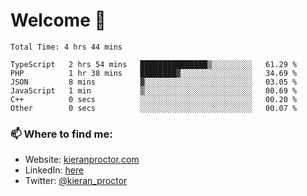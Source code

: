 # Welcome 🦘

<!--START_SECTION:waka-->

```text
Total Time: 4 hrs 44 mins

TypeScript   2 hrs 54 mins   ███████████████▒░░░░░░░░░   61.29 %
PHP          1 hr 38 mins    ████████▓░░░░░░░░░░░░░░░░   34.69 %
JSON         8 mins          ▓░░░░░░░░░░░░░░░░░░░░░░░░   03.05 %
JavaScript   1 min           ▒░░░░░░░░░░░░░░░░░░░░░░░░   00.69 %
C++          0 secs          ░░░░░░░░░░░░░░░░░░░░░░░░░   00.20 %
Other        0 secs          ░░░░░░░░░░░░░░░░░░░░░░░░░   00.07 %
```

<!--END_SECTION:waka-->

### 📫 Where to find me:

-   Website: [kieranproctor.com](https://kieranproctor.com/)
-   LinkedIn: [here](https://www.linkedin.com/in/kieran-proctor-086b5a159/)
-   Twitter: [@kieran_proctor](https://twitter.com/kieran_proctor)
